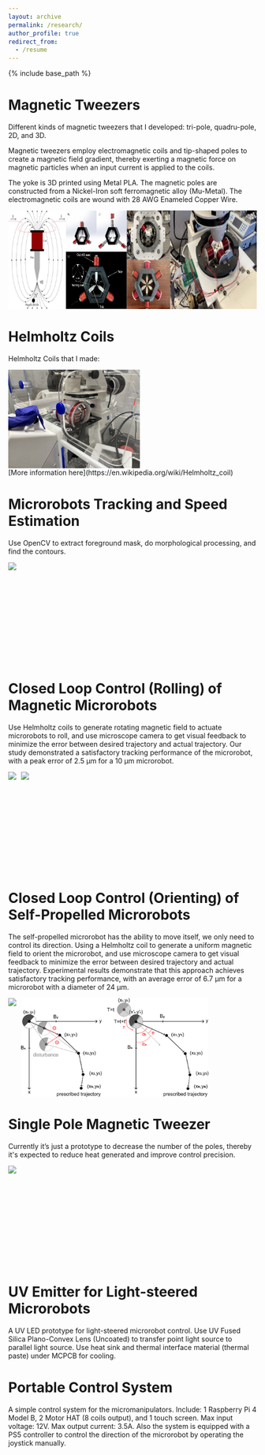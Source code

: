 ```yaml
---
layout: archive
permalink: /research/
author_profile: true
redirect_from:
  - /resume
---
```


{% include base_path %}

Magnetic Tweezers
=====
Different kinds of magnetic tweezers that I developed: tri-pole, quadru-pole, 2D, and 3D.

Magnetic tweezers employ electromagnetic coils and tip-shaped poles to create a magnetic field gradient, thereby exerting a magnetic force on magnetic particles when an input current is applied to the coils. 

The yoke is 3D printed using Metal PLA. The magnetic poles are constructed from a Nickel-Iron soft ferromagnetic alloy (Mu-Metal). The electromagnetic coils are wound with 28 AWG Enameled Copper Wire.
<div style="display: flex; align-items: center;">
  <img src='/images/tweezerall.png' style="height: 200px;">
</div>

Helmholtz Coils
=====
Helmholtz Coils that I made: 

<div style="display: flex; align-items: center;">
  <img src='/images/helmholtz.jpg' style="height: 200px;">
</div>
[More information here](https://en.wikipedia.org/wiki/Helmholtz_coil)

Microrobots Tracking and Speed Estimation
=====
Use OpenCV to extract foreground mask, do morphological processing, and find the contours.
<div style="display: flex; align-items: center;">
  <img src='/images/speed.gif' style="height: 200px;">
</div>

Closed Loop Control (Rolling) of Magnetic Microrobots
=====
Use Helmholtz coils to generate rotating magnetic field to actuate microrobots to roll, and use microscope camera to get visual feedback to minimize the error between desired trajectory and actual trajectory. Our study demonstrated a satisfactory tracking performance of the microrobot, with a peak error of 2.5 μm for a 10 μm microrobot.
<div style="display: flex; align-items: center;">
  <img src='/images/helical.gif' style="height: 200px; margin-right: 10px;">
  <img src='/images/rotating_field.png' style="height: 200px;">
</div>

Closed Loop Control (Orienting) of Self-Propelled Microrobots
=====
The self-propelled microrobot has the ability to move itself, we only need to control its direction. Using a Helmholtz coil to generate a uniform magnetic field to orient the microrobot, and use microscope camera to get visual feedback to minimize the error between desired trajectory and actual trajectory. Experimental results demonstrate that this approach achieves satisfactory tracking performance, with an average error of 6.7 μm for a microrobot with a diameter of 24 μm.
<div style="display: flex; align-items: center;">
  <img src='/images/bubble.gif' style="height: 200px; margin-right: 10px;">
  <img src='/images/closeloop.png' style="height: 200px;">
</div>

Single Pole Magnetic Tweezer
=====
Currently it’s just a prototype to decrease the number of the poles, thereby it's expected to reduce heat generated and improve control precision.
<div style="display: flex; align-items: center;">
  <img src='/images/one.gif' style="height: 200px;">
</div>

UV Emitter for Light-steered Microrobots
=====
A UV LED prototype for light-steered microrobot control. Use UV Fused Silica Plano-Convex Lens (Uncoated) to transfer point light source to parallel light source. Use heat sink and thermal interface material (thermal paste) under MCPCB for cooling.

Portable Control System
=====
A simple control system for the micromanipulators. Include: 1 Raspberry Pi 4 Model B, 2 Motor HAT (8 coils output), and 1 touch screen. 
Max input voltage: 12V. 
Max output current: 3.5A.
Also the system is equipped with a PS5 controller to control the direction of the microrobot by operating the joystick manually.

